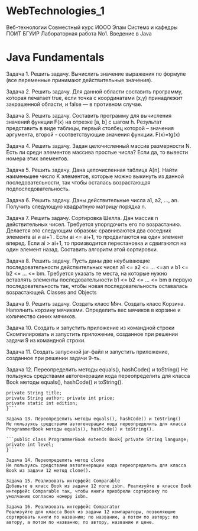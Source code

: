 # WebTechnologies_1
Веб-технологии
Совместный курс ИООО Эпам Системз и кафедры ПОИТ БГУИР
Лабораторная работа No1. Введение в Java

# Java Fundamentals
Задача 1. Решить задачу.
Вычислить значение выражения по формуле (все переменные принимают действительные значения).

Задача 2. Решить задачу.
Для данной области составить программу, которая печатает true, если точка с координатами (х,у) принадлежит закрашенной области, и false — в противном случае.

Задача 3. Решить задачу.
Составить программу для вычисления значений функции F(x) на отрезке [а, b] с шагом h. Результат представить в виде таблицы, первый столбец которой – значения аргумента, второй - соответствующие значения функции. F(x)=tg(x)
 
Задача 4. Решить задачу.
Задан целочисленный массив размерности N. Есть ли среди элементов массива простые числа? Если да, то вывести номера этих элементов.

Задача 5. Решить задачу.
Дана целочисленная таблица А[n]. Найти наименьшее число K элементов, которые можно выкинуть из данной последовательности, так чтобы осталась возрастающая подпоследовательность.

Задача 6. Решить задачу.
Даны действительные числа a1, a2, ..., an. Получить следующую квадратную матрицу порядка n.

Задача 7. Решить задачу.
Сортировка Шелла. Дан массив n действительных чисел. Требуется упорядочить его по возрастанию. Делается это следующим образом: сравниваются два соседних элемента ai и ai+1 . Если ai <= ai+1, то продвигаются на один элемент вперед. Если ai > ai+1, то производится перестановка и сдвигаются на один элемент назад. Составить алгоритм этой сортировки.

Задача 8. Решить задачу.
Пусть даны две неубывающие последовательности действительных чисел a1 <= a2 <= ... <=an и b1 <= b2 <= ... <= bm. Требуется указать те места, на которые нужно вставлять элементы последовательности b1 <= b2 <= ... <= bm в первую последовательность так, чтобы новая последовательность оставалась возрастающей.
Classes and Objects

Задача 9. Решить задачу.
Создать класс Мяч. Создать класс Корзина. Наполнить корзину мячиками. Определить вес мячиков в корзине и количество синих мячиков.
  
Задача 10. Создать и запустить приложение из командной строки
Скомпилировать и запустить приложение, созданное при решении задачи 9 из командной строки.

Задача 11.
Создать запускной jar-файл и запустить приложение, созданное при решении задачи 9-ть.

Задача 12. Переопределить методы equals(), hashCode() и toString()
Не пользуясь средствами автогенерации кода переопределить для класса Book методы equals(), hashCode() и toString().

```public class Book {
private String title;
private String author; private int price;
private static int edition;
}```

Задача 13. Переопределить методы equals(), hashCode() и toString()
Не пользуясь средствами автогенерации кода переопределить для класса ProgrammerBook методы equals(), hashCode() и toString().

```public class ProgrammerBook extends Book{ private String language;
private int level;
}```

Задача 14. Переопределить метод clone
Не пользуясь средствами автогенерации кода переопределить для класса Book из задачи 12 метод clone().

Задача 15. Реализовать интерфейс Comparable
Добавьте в класс Book из задачи 12 поле isbn. Реализуйте в классе Book интерфейс Comparable так, чтобы книги приобрели сортировку по умолчанию согласно номеру isbn.

Задача 16. Реализовать интерфейс Comparator
Реализуйте для класса Book из задачи 12 компараторы, позволяющие сортировать книги по названию; по названию, а потом по автору; по автору, а потом по названию; по автору, названию и цене.
 
